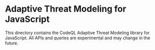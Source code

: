 # Adaptive Threat Modeling for JavaScript

This directory contains the CodeQL Adaptive Threat Modeling library for JavaScript. All APIs and queries are experimental and may change in the future.
